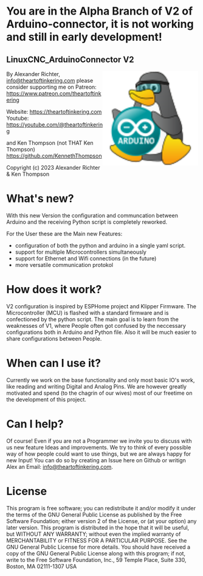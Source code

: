 
# You are in the Alpha Branch of V2 of Arduino-connector, it is not working and still in early development! 

## LinuxCNC_ArduinoConnector V2

<img src="/ArduinoChip.svg" width="250" align="right">

By Alexander Richter, info@theartoftinkering.com 
please consider supporting me on Patreon:  
https://www.patreon.com/theartoftinkering  

Website: https://theartoftinkering.com  
Youtube: https://youtube.com/@theartoftinkering

and 
Ken Thompson (not THAT Ken Thompson)  
https://github.com/KennethThompson

Copyright (c) 2023 Alexander Richter & Ken Thompson



# What's new? 
With this new Version the configuration and communcation between Arduino and the receiving Python script is completely reworked.

For the User these are the Main new Features: 
- configuration of both the python and arduino in a single yaml script. 
- support for multiple Microcontrollers simultaneously
- support for Ethernet and Wifi connections (in the future)
- more versatile communication protokol

# How does it work? 
V2 configuration is inspired by ESPHome project and Klipper Firmware.
The Microcontroller (MCU) is flashed with a standard firmware and is confectioned by the python script. 
The main goal is to learn from the weaknesses of V1, where People often got confused by the neccessary configurations both in Arduino and Python file. 
Also it will be much easier to share configurations between People.

# When can I use it? 
Currently we work on the base functionality and only most basic IO's work, like reading and writing Digital and Analog Pins. 
We are however greatly motivated and spend (to the chagrin of our wives) most of our freetime on the development of this project. 

# Can I help? 
Of course! Even if you are not a Programmer we invite you to discuss with us new feature Ideas and improvements. We try to think of every possible way of how people could want to use things, but we are always happy for new Input!
You can do so by creating an Issue here on Github or writign Alex an Email: info@theartoftinkering.com. 


# License
This program is free software; you can redistribute it and/or modify
it under the terms of the GNU General Public License as published by
the Free Software Foundation; either version 2 of the License, or
(at your option) any later version.
This program is distributed in the hope that it will be useful,
but WITHOUT ANY WARRANTY; without even the implied warranty of
MERCHANTABILITY or FITNESS FOR A PARTICULAR PURPOSE.
See the GNU General Public License for more details.
You should have received a copy of the GNU General Public License
along with this program; if not, write to the Free Software
Foundation, Inc., 59 Temple Place, Suite 330, Boston, MA  02111-1307  USA
